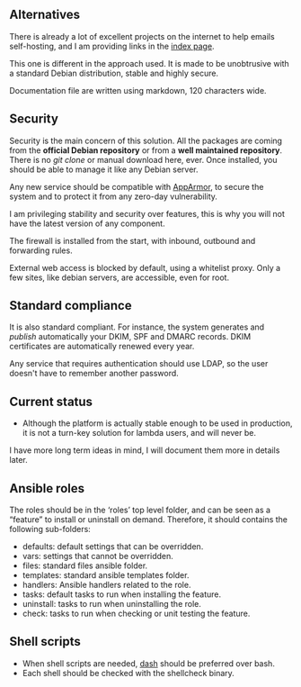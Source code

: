 ## Alternatives

There is already a lot of excellent projects on the internet to help emails self-hosting, and I am providing links in
the [index page](index.md).

This one is different in the approach used. It is made to be unobtrusive with a standard Debian distribution, stable and
highly secure.

Documentation file are written using markdown, 120 characters wide.


## Security

Security is the main concern of this solution. All the packages are coming from the __official Debian repository__ or
from a __well maintained repository__.  There is no *git clone* or manual download here, ever.  Once installed, you
should be able to manage it like any Debian server.

Any new service should be compatible with [AppArmor](https://en.wikipedia.org/wiki/AppArmor), to secure the system and
to protect it from any zero-day vulnerability.

I am privileging stability and security over features, this is why you will not have the latest version of any
component.

The firewall is installed from the start, with inbound, outbound and forwarding rules.

External web access is blocked by default, using a whitelist proxy. Only a few sites, like debian servers, are
accessible, even for root.


## Standard compliance

It is also standard compliant. For instance, the system generates and _publish_ automatically your DKIM, SPF and DMARC
records. DKIM certificates are automatically renewed every year.

Any service that requires authentication should use LDAP, so the user doesn't have to remember another password.


## Current status

- Although the platform is actually stable enough to be used in production, it is not a turn-key solution for lambda
  users, and will never be.

I have more long term ideas in mind, I will document them more in details later.


## Ansible roles

The roles should be in the ‘roles’ top level folder, and can be seen as a “feature” to install or uninstall on demand.
Therefore, it should contains the following sub-folders:

- defaults: default settings that can be overridden.
- vars: settings that cannot be overridden.
- files: standard files ansible folder.
- templates: standard ansible templates folder.
- handlers: Ansible handlers related to the role.
- tasks: default tasks to run when installing the feature.
- uninstall: tasks to run when uninstalling the role.
- check: tasks to run when checking or unit testing the feature.


## Shell scripts

- When shell scripts are needed, [dash](https://en.wikipedia.org/wiki/Almquist_shell#dash) should be preferred over bash.
- Each shell should be checked with the shellcheck binary.

